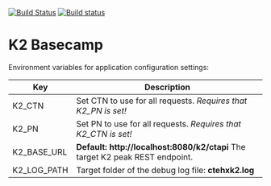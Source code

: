 [![Build Status](https://travis-ci.org/eHealthExperts/k2-basecamp.svg?branch=master)](https://travis-ci.org/eHealthExperts/k2-basecamp) [![Build status](https://ci.appveyor.com/api/projects/status/wki43vn7gouqrh9s/branch/master?svg=true)](https://ci.appveyor.com/project/ChriFo/k2-basecamp/branch/master)

# K2 Basecamp

Environment variables for application configuration settings:

| Key         | Description                              |
| ----------- | ---------------------------------------- |
| K2_CTN      | Set CTN to use for all requests. *Requires that K2_PN is set!* |
| K2_PN       | Set PN to use for all requests. *Requires that K2_CTN is set!* |
| K2_BASE_URL | **Default: http://localhost:8080/k2/ctapi** The target K2 peak REST endpoint. |
| K2_LOG_PATH | Target folder of the debug log file: **ctehxk2.log** |
